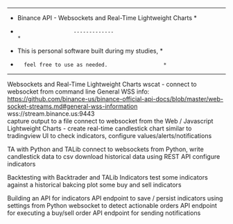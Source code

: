 **************************************************************************
* 	Binance API - Websockets and Real-Time Lightweight Charts 	 *
*                     	-------------                                    *
* 	This is personal software built during my studies, 		 *
* 		feel free to use as needed. 				 *
**************************************************************************

Websockets and Real-Time Lightweight Charts
	wscat - connect to websocket from command line
		General WSS info: https://github.com/binance-us/binance-official-api-docs/blob/master/web-socket-streams.md#general-wss-information
                 wss://stream.binance.us:9443            
            capture output to a file
		connect to websocket from the Web / Javascript
	Lightweight Charts - create real-time candlestick chart similar to tradingview
		UI to check indicators, configure values/alerts/notifications

TA with Python and TALib
	connect to websockets from Python, write candlestick data to csv
		download historical data using REST API
		configure indicators

Backtesting with Backtrader and TALib Indicators
	test some indicators against a historical bakcing
	plot some buy and sell indicators

Building an API for indicators
	API endpoint to save / persist indicators
		using settings from Python websocket to detect actionable orders
			API endpoint for executing a buy/sell order
			API endpoint for sending notifications

